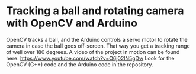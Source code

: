 # Tracking a ball and rotating camera with OpenCV and Arduino
OpenCV tracks a ball, and the Arduino controls a servo motor to rotate the camera in case the ball goes off-screen. That way you get a tracking range of well over 180 degrees.
A video of the project in motion can be found here: https://www.youtube.com/watch?v=O6j02lN5gDw
Look for the OpenCV (C++) code and the Arduino code in the repository.
